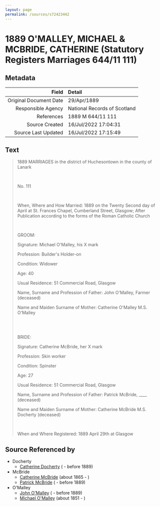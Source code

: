 ```yaml
---
layout: page
permalink: /sources/s72423442
---
```


# 1889 O'MALLEY, MICHAEL & MCBRIDE, CATHERINE (Statutory Registers Marriages 644/11 111)

## Metadata

Field | Detail
---:|:---
Original Document Date | 29/Apr/1889
Responsible Agency | National Records of Scotland
References | 1889 M 644/11 111
Source Created | 16/Jul/2022 17:04:31
Source Last Updated | 16/Jul/2022 17:15:49

## Text

> 1889 MARRIAGES in the district of Huchesontown in the county of Lanark
>
> <br/>
>
> No. 111
>
> <br/>
>
> When, Where and How Married: 1889 on the Twenty Second day of April at St. Frances Chapel, Cumberland Street, Glasgow; After Publication according to the forms of the Roman Catholic Church
>
> <br/>
>
> GROOM:
>
> Signature: Michael O'Malley, his X mark
>
> Profession: Builder's Holder-on
>
> Condition: Widower
>
> Age: 40
>
> Usual Residence: 51 Commercial Road, Glasgow
>
> Name, Surname and Profession of Father: John O'Malley, Farmer (deceased)
>
> Name and Maiden Surname of Mother: Catherine O'Malley M.S. O'Malley
>
> <br/>
>
> <br/>
>
> BRIDE:
>
> Signature: Catherine McBride, her X mark
>
> Profession: Skin worker
>
> Condition: Spinster
>
> Age: 27
>
> Usual Residence: 51 Commercial Road, Glasgow
>
> Name, Surname and Profession of Father: Patrick McBride, ____ (deceased)
>
> Name and Maiden Surname of Mother: Catherine McBride M.S. Docherty (deceased)
>
> <br/>
>
> When and Where Registered: 1889 April 29th at Glasgow
>

## Source Referenced by

* Docherty
  * [Catherine Docherty](../people/@61251200@-catherine-docherty-b-d1889.md) ( - before 1889)
* McBride
  * [Catherine McBride](../people/@24941331@-catherine-mcbride-b1865-d.md) (about 1865 - )
  * [Patrick McBride](../people/@28079676@-patrick-mcbride-b-d1889.md) ( - before 1889)
* O'Malley
  * [John O'Malley](../people/@50797152@-john-o'malley-b-d1889.md) ( - before 1889)
  * [Michael O'Malley](../people/@34933754@-michael-o'malley-b1851-d.md) (about 1851 - )
